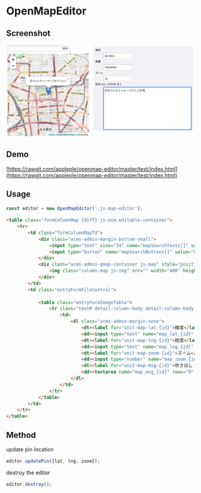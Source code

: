 # OpenMapEditor

## Screenshot

![](./screenshot.png)

## Demo

[https://rawgit.com/appleple/openmap-editor/master/test/index.html](https://rawgit.com/appleple/openmap-editor/master/test/index.html)

## Usage

```js
const editor = new OpenMapEditor('.js-map-editor');
```

```html
<table class="formColumnMap {diff} js-osm_editable-container">
	<tr>
		<td class="formColumnMapTd">
			<div class="acms-admin-margin-bottom-small">
				<input type="text" size="34" name="mapSearchTexts[]" value="" class="mapSearchText js-search">
				<input type="button" name="mapSearchButtons[]" value="検索" class="acms-admin-btn-admin js-search-btn">
			</div>
			<div class="acms-admin-gmap-container js-map" style="position:relative;">
				<img class="column-map js-img" src="" width="400" height="400">
			</div>
		</td>
		<td class="entryFormFileControl">

			<table class="entryFormImageTable">
				<tr class="textM detail-column-body detail-column-body--{id}">
					<td>
						<dl class="acms-admin-margin-none">
							<dt><label for="unit-map-lat-{id}">緯度</label></dt>
							<dd><input type="text" name="map_lat_{id}" value="35.1814" size="9" id="unit-map-lat-{id}" class="acms-admin-form-width-mini js-lat"></dd>
							<dt><label for="unit-map-lng-{id}">経度</label></dt>
							<dd><input type="text" name="map_lng_{id}" value="136.9064" size="10" id="unit-map-lng-{id}" class="acms-admin-form-width-mini js-lng"></dd>
							<dt><label for="unit-map-zoom-{id}">ズーム</label></dt>
							<dd><input type="number" name="map_zoom_{id}" value="13" size="2" id="unit-map-zoom-{id}" class="acms-admin-form-width-mini js-zoom"></dd>
							<dt><label for="unit-map-msg-{id}">吹き出し ( HTML可 )</label></dt>
							<dd><textarea name="map_msg_{id}" rows="9" id="unit-map-msg-{id}" class="map_msg_id js-msg">吹き出しのメッセージが入ります</textarea></dd>
						</dl>
					</td>
				</tr>
			</table>
		</td>
	</tr>
</table>
```

## Method

update pin location

```js
editor.updatePin({lat, lng, zoom});
```

destroy the editor

```js
editor.destroy();
```

